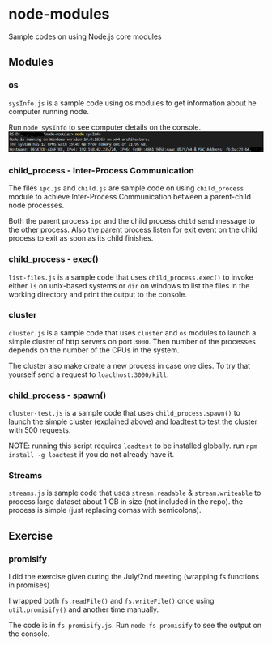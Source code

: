 # node-modules
Sample codes on using Node.js core modules

## Modules
 
### os
`sysInfo.js` is a sample code using os modules to get information about he computer running node. 

Run `node sysInfo` to see computer details on the console. 
![example](https://github.com/OmarAlghamdi/node-modules/blob/master/img/sysInfo-sample.png)

### child_process - Inter-Process Communication
The files `ipc.js` and `child.js` are sample code on using `child_process` module to achieve Inter-Process Communication between a parent-child node processes.

Both the parent process `ipc` and the child process `child` send message to the other process. Also the parent process listen for exit event on the child process to exit as soon as its child finishes.

### child_process - exec()
`list-files.js` is a sample code that uses `child_process.exec()` to invoke either `ls` on unix-based systems or `dir` on windows to list the files in the working directory and print the output to the console. 

### cluster
`cluster.js` is a sample code that uses `cluster` and `os` modules to launch a simple cluster of http servers on port `3000`. Then number of the processes depends on the number of the CPUs in the system.

The cluster also make create a new process in case one dies. To try that yourself send a request to `loaclhost:3000/kill`.

### child_process - spawn()
`cluster-test.js` is a sample code that uses `child_process.spawn()` to launch the simple cluster (explained above) and [loadtest](https://www.npmjs.com/package/loadtest) to test the cluster with 500 requests.

NOTE: running this script requires `loadtest` to be installed globally. run `npm install -g loadtest` if you do not already have it.

### Streams
`streams.js` is sample code that uses `stream.readable` & `stream.writeable` to process large dataset about 1 GB in size (not included in the repo). the process is simple (just replacing comas with semicolons). 

## Exercise
### promisify
I did the exercise given during the July/2nd meeting (wrapping fs functions in promises)

I wrapped  both `fs.readFile()` and `fs.writeFile()` once using `util.promisify()` and another time manually.

The code is in `fs-promisify.js`. Run `node fs-promisify` to see the output on the console.